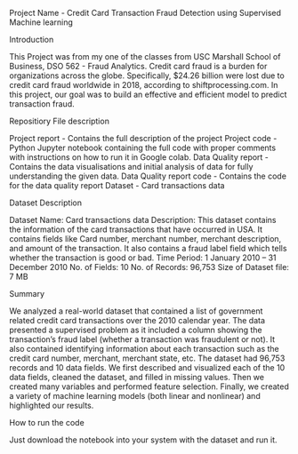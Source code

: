 Project Name - Credit Card Transaction Fraud Detection using Supervised Machine learning

Introduction

This Project was from my one of the classes from USC Marshall School of Business, DSO 562 - Fraud Analytics. Credit card fraud is a burden for organizations across the globe. Specifically, $24.26 billion were lost due to credit card fraud worldwide in 2018, according to shiftprocessing.com. In this project, our goal was to build an effective and efficient model to predict transaction fraud.

Repositiory File description

Project report - Contains the full description of the project Project code - Python Jupyter notebook containing the full code with proper comments with instructions on how to run it in Google colab. Data Quality report - Contains the data visualisations and initial analysis of data for fully understanding the given data. Data Quality report code - Contains the code for the data quality report Dataset - Card transactions data

Dataset Description

Dataset Name: Card transactions data Description: This dataset contains the information of the card transactions that have occurred in USA. It contains fields like Card number, merchant number, merchant description, and amount of the transaction. It also contains a fraud label field which tells whether the transaction is good or bad. Time Period: 1 January 2010 – 31 December 2010 No. of Fields: 10 No. of Records: 96,753 Size of Dataset file: 7 MB

Summary

We analyzed a real-world dataset that contained a list of government related credit card transactions over the 2010 calendar year. The data presented a supervised problem as it included a column showing the transaction’s fraud label (whether a transaction was fraudulent or not). It also contained identifying information about each transaction such as the credit card number, merchant, merchant state, etc. The dataset had 96,753 records and 10 data fields. We first described and visualized each of the 10 data fields, cleaned the dataset, and filled in missing values. Then we created many variables and performed feature selection. Finally, we created a variety of machine learning models (both linear and nonlinear) and highlighted our results.

How to run the code

Just download the notebook into your system with the dataset and run it.

